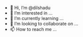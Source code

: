 - 👋 Hi, I’m @dilshadu
- 👀 I’m interested in ...
- 🌱 I’m currently learning ...
- 💞️ I’m looking to collaborate on ...
- 📫 How to reach me ...

<!---
dilshadu/dilshadu is a ✨ special ✨ repository because its `README.md` (this file) appears on your GitHub profile.
You can click the Preview link to take a look at your changes.
--->
